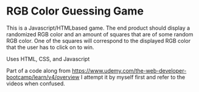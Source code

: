 # RGB Color Guessing Game

This is a Javascript/HTMLbased game. The end product should display a randomized RGB color and an amount of squares that are of some random RGB color. One of the squares will correspond to the displayed RGB color that the user has to click on to win. 

Uses HTML, CSS, and Javascript

Part of a code along from https://www.udemy.com/the-web-developer-bootcamp/learn/v4/overview
I attempt it by myself first and refer to the videos when confused. 
